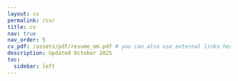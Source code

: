 ```yaml
---
layout: cv
permalink: /cv/
title: cv
nav: true
nav_order: 5
cv_pdf: /assets/pdf/resume_om.pdf # you can also use external links here
description: Updated October 2025
toc:
  sidebar: left
---
```

